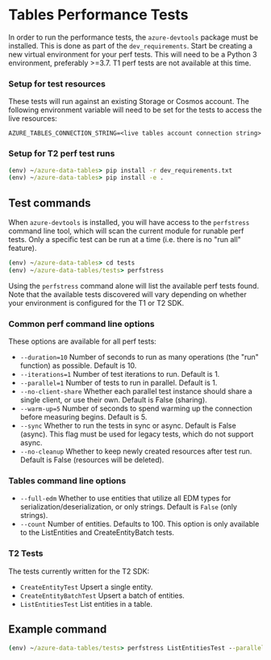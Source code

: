 # Tables Performance Tests

In order to run the performance tests, the `azure-devtools` package must be installed. This is done as part of the `dev_requirements`.
Start be creating a new virtual environment for your perf tests. This will need to be a Python 3 environment, preferably >=3.7.
T1 perf tests are not available at this time.

### Setup for test resources

These tests will run against an existing Storage or Cosmos account. The following environment variable will need to be set for the tests to access the live resources:
```
AZURE_TABLES_CONNECTION_STRING=<live tables account connection string>
```

### Setup for T2 perf test runs

```cmd
(env) ~/azure-data-tables> pip install -r dev_requirements.txt
(env) ~/azure-data-tables> pip install -e .
```

## Test commands

When `azure-devtools` is installed, you will have access to the `perfstress` command line tool, which will scan the current module for runable perf tests. Only a specific test can be run at a time (i.e. there is no "run all" feature).

```cmd
(env) ~/azure-data-tables> cd tests
(env) ~/azure-data-tables/tests> perfstress
```
Using the `perfstress` command alone will list the available perf tests found. Note that the available tests discovered will vary depending on whether your environment is configured for the T1 or T2 SDK.

### Common perf command line options
These options are available for all perf tests:
- `--duration=10` Number of seconds to run as many operations (the "run" function) as possible. Default is 10.
- `--iterations=1` Number of test iterations to run. Default is 1.
- `--parallel=1` Number of tests to run in parallel. Default is 1.
- `--no-client-share` Whether each parallel test instance should share a single client, or use their own. Default is False (sharing).
- `--warm-up=5` Number of seconds to spend warming up the connection before measuring begins. Default is 5.
- `--sync` Whether to run the tests in sync or async. Default is False (async). This flag must be used for legacy tests, which do not support async.
- `--no-cleanup` Whether to keep newly created resources after test run. Default is False (resources will be deleted).

### Tables command line options
- `--full-edm` Whether to use entities that utilize all EDM types for serialization/deserialization, or only strings. Default is `False` (only strings).
- `--count` Number of entities. Defaults to 100. This option is only available to the ListEntities and CreateEntityBatch tests.

### T2 Tests
The tests currently written for the T2 SDK:
- `CreateEntityTest` Upsert a single entity.
- `CreateEntityBatchTest` Upsert a batch of entities.
- `ListEntitiesTest` List entities in a table.


## Example command
```cmd
(env) ~/azure-data-tables/tests> perfstress ListEntitiesTest --parallel=2 --count=1250 --full-edm
```